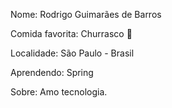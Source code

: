 Nome: Rodrigo Guimarães de Barros

Comida favorita: Churrasco 💖

Localidade: São Paulo - Brasil

Aprendendo: Spring

Sobre: Amo tecnologia.